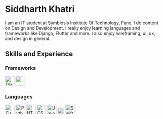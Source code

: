 # Siddharth Khatri
I am an IT student at Symbiosis Insititute Of Technology, Pune. I do content on Design and Development. I really enjoy learning languages and frameworks like Django, Flutter and more. I also enjoy wireframing, ui, ux, and design in general.

## Skills and Experience

### Frameworks
<img src="https://drive.google.com/thumbnail?id=1kfJsmhgcfTk6JXdlTCgc-26Dut-XERtr" alt="Django" height=30px> <img src="https://drive.google.com/thumbnail?id=1k5Sees-oXOSi3Ntw8VJXZHHjE4lWp7B8" al="Flutter" height=30px>

### Languages
<img src="https://drive.google.com/thumbnail?id=1VLpb8pbZ5AoaIx-hvHL0OdJxri34RPSE" alt="C++" height=30px> <img src="https://drive.google.com/thumbnail?id=1IEjFFen_c_iuBV0L3q1tGIWu8LfV6KRz" alt="Python" height=30px> <img src="https://drive.google.com/thumbnail?id=129xqLZKHg9x4C1xlLwVsg6nNVjx8XrMW" alt="HTML" height=30px> <img src="https://drive.google.com/thumbnail?id=1koCwdTqQ8fWN05u_ebQMHKoZck0QcZDq" alt="CSS" height=30px> <img src="https://drive.google.com/thumbnail?id=1OgpRe7r16u6mjTFT_X2LHtwur5ngjaSC" alt="JavaScript" height=30px height=30px> <img src="https://drive.google.com/thumbnail?id=1vkf-Ui67coq6ArU52owAh8lcS46d9Lvz" alt="Java" width=20px> <img src="https://drive.google.com/thumbnail?id=1Tta74m9tmgchFIFvoN4BvRgEpbbKmD-j" alt="Swift" height=30px>
